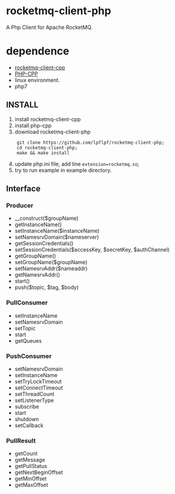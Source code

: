 # rocketmq-client-php

A Php Client for Apache RocketMQ.

# dependence
* [rocketmq-client-cpp](https://github.com/apache/rocketmq-client-cpp)
* [PHP-CPP](https://github.com/CopernicaMarketingSoftware/PHP-CPP)
* linux environment.
* php7

## INSTALL
1. install rocketmq-client-cpp
2. install php-cpp
3. download rocketmq-client-php  
```shell
    git clone https://github.com/lpflpf/rocketmq-client-php;
    cd rocketmq-client-php;
    make && make install
```
4. update php.ini file, add line `extension=rocketmq.so`;
5. try to run example in example directory.


## Interface 

### Producer
   - __construct($groupName)
   - getInstanceName()
   - setInstanceName($instanceName)
   - setNamesrvDomain($nameserver)
   - getSessionCredentials()
   - setSessionCredentials($accessKey, $secretKey, $authChannel)
   - getGroupName()
   - setGroupName($groupName)
   - setNamesrvAddr($nameaddr)
   - getNamesrvAddr()
   - start()
   - push($topic, $tag, $body)

### PullConsumer
   - setInstanceName
   - setNamesrvDomain
   - setTopic
   - start
   - getQueues

### PushConsumer
   - setNamesrvDomain
   - setInstanceName
   - setTryLockTimeout
   - setConnectTimeout
   - setThreadCount
   - setListenerType
   - subscribe
   - start
   - shutdown
   - setCallback

### PullResult
   - getCount
   - getMessage
   - getPullStatus
   - getNextBeginOffset
   - getMinOffset
   - getMaxOffset 
